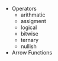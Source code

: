 - Operators
    - arithmatic
    - assigment
    - logical
    - bitwise
    - ternary 
    - nullish
- Arrow Functions
